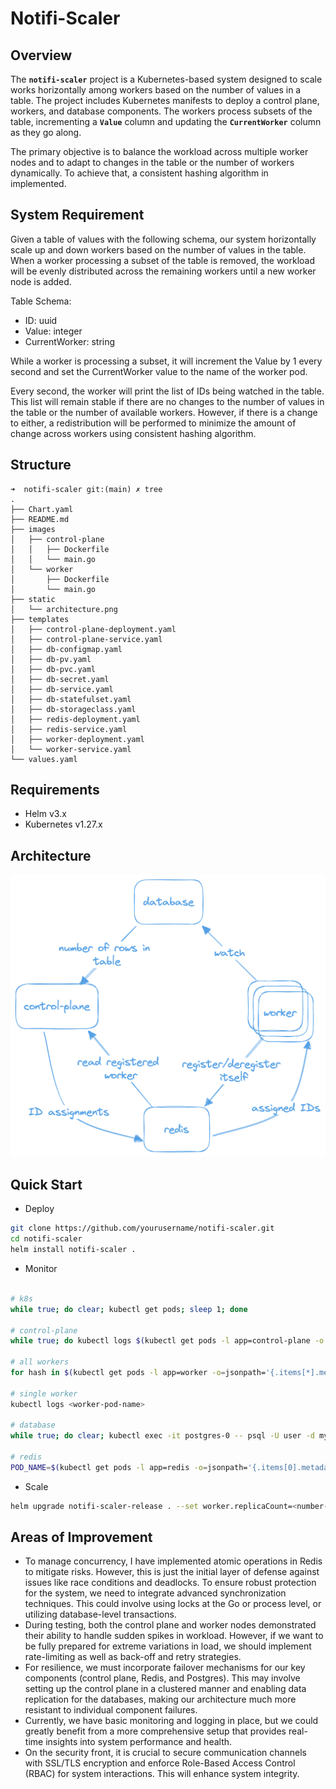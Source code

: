 # Notifi-Scaler

## **Overview**

The **`notifi-scaler`** project is a Kubernetes-based system designed to scale works horizontally among workers based on the number of values in a table. The project includes Kubernetes manifests to deploy a control plane, workers, and database components. The workers process subsets of the table, incrementing a **`Value`** column and updating the **`CurrentWorker`** column as they go along.

The primary objective is to balance the workload across multiple worker nodes and to adapt to changes in the table or the number of workers dynamically. To achieve that, a consistent hashing algorithm in implemented.

## System Requirement

Given a table of values with the following schema, our system horizontally scale up and down workers based on the number of values in the table. When a worker processing a subset of the table is removed, the workload will be evenly distributed across the remaining workers until a new worker node is added.

Table Schema:

- ID: uuid
- Value: integer
- CurrentWorker: string

While a worker is processing a subset, it will increment the Value by 1 every second and set the CurrentWorker value to the name of the worker pod.

Every second, the worker will print the list of IDs being watched in the table. This list will remain stable if there are no changes to the number of values in the table or the number of available workers. However, if there is a change to either, a redistribution will be performed to minimize the amount of change across workers using consistent hashing algorithm.

## Structure

```
➜  notifi-scaler git:(main) ✗ tree
.
├── Chart.yaml
├── README.md
├── images
│   ├── control-plane
│   │   ├── Dockerfile
│   │   └── main.go
│   └── worker
│       ├── Dockerfile
│       └── main.go
├── static
│   └── architecture.png
├── templates
│   ├── control-plane-deployment.yaml
│   ├── control-plane-service.yaml
│   ├── db-configmap.yaml
│   ├── db-pv.yaml
│   ├── db-pvc.yaml
│   ├── db-secret.yaml
│   ├── db-service.yaml
│   ├── db-statefulset.yaml
│   ├── db-storageclass.yaml
│   ├── redis-deployment.yaml
│   ├── redis-service.yaml
│   ├── worker-deployment.yaml
│   └── worker-service.yaml
└── values.yaml
```

## **Requirements**

- Helm v3.x
- Kubernetes v1.27.x

## **Architecture**

![Architecture Diagram](static/architecture.png)

## ****Quick Start****

- Deploy

```bash
git clone https://github.com/yourusername/notifi-scaler.git
cd notifi-scaler
helm install notifi-scaler .
```

- Monitor

```bash

# k8s
while true; do clear; kubectl get pods; sleep 1; done

# control-plane
while true; do kubectl logs $(kubectl get pods -l app=control-plane -o jsonpath='{.items[0].metadata.name}'); sleep 1; done

# all workers
for hash in $(kubectl get pods -l app=worker -o=jsonpath='{.items[*].metadata.labels.pod-template-hash}'); do kubectl logs -l app=worker,pod-template-hash=$hash --all-containers=true; done

# single worker
kubectl logs <worker-pod-name>

# database
while true; do clear; kubectl exec -it postgres-0 -- psql -U user -d mydatabase -c "SELECT * FROM public.work_items ORDER BY currentWorker;"; sleep 1; done

# redis
POD_NAME=$(kubectl get pods -l app=redis -o=jsonpath='{.items[0].metadata.name}' -n default) && while true; do clear; kubectl exec -it "$POD_NAME" -- redis-cli hgetall workers; sleep 1; done
```

- Scale

```bash
helm upgrade notifi-scaler-release . --set worker.replicaCount=<number-of-replicas>
```

## **Areas of Improvement**

- To manage concurrency, I have implemented atomic operations in Redis to mitigate risks. However, this is just the initial layer of defense against issues like race conditions and deadlocks. To ensure robust protection for the system, we need to integrate advanced synchronization techniques. This could involve using locks at the Go or process level, or utilizing database-level transactions.
- During testing, both the control plane and worker nodes demonstrated their ability to handle sudden spikes in workload. However, if we want to be fully prepared for extreme variations in load, we should implement rate-limiting as well as back-off and retry strategies.
- For resilience, we must incorporate failover mechanisms for our key components (control plane, Redis, and Postgres). This may involve setting up the control plane in a clustered manner and enabling data replication for the databases, making our architecture much more resistant to individual component failures.
- Currently, we have basic monitoring and logging in place, but we could greatly benefit from a more comprehensive setup that provides real-time insights into system performance and health.
- On the security front, it is crucial to secure communication channels with SSL/TLS encryption and enforce Role-Based Access Control (RBAC) for system interactions. This will enhance system integrity.
